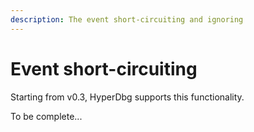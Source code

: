 ```yaml
---
description: The event short-circuiting and ignoring
---
```


# Event short-circuiting

Starting from v0.3, HyperDbg supports this functionality.

To be complete...
